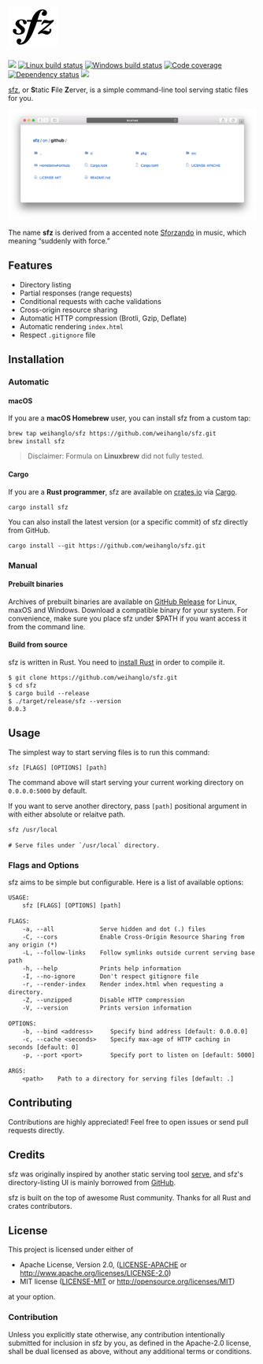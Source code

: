 # [![sfz](.github/sfz.svg)][sfz]

[![](https://img.shields.io/crates/v/sfz.svg)](https://crates.io/crates/sfz)
[![Linux build status](https://travis-ci.org/weihanglo/sfz.svg?branch=master)](https://travis-ci.org/weihanglo/sfz)
[![Windows build status](https://ci.appveyor.com/api/projects/status/github/weihanglo/sfz?svg=true)](https://ci.appveyor.com/project/weihanglo/sfz)
[![Code coverage](https://codecov.io/gh/weihanglo/sfz/coverage.svg)](https://codecov.io/gh/weihanglo/sfz)
[![Dependency status](https://deps.rs/repo/github/weihanglo/sfz/status.svg)](https://deps.rs/repo/github/weihanglo/sfz)
[![](https://tokei.rs/b1/github/weihanglo/sfz?category=code)](https://github.com/weihanglo/sfz)

[sfz][sfz], or **S**tatic **F**ile **Z**erver, is a simple command-line tool serving static files for you.

![](.github/cover.png)

The name **sfz** is derived from a accented note [Sforzando][sforzando] in music, which meaning “suddenly with force.”

[sfz]: https://github.com/weihanglo/sfz
[sforzando]: https://en.wikipedia.org/wiki/Dynamics_(music)#Sudden_changes_and_accented_notes

## Features

- Directory listing
- Partial responses (range requests)
- Conditional requests with cache validations
- Cross-origin resource sharing
- Automatic HTTP compression (Brotli, Gzip, Deflate)
- Automatic rendering `index.html`
- Respect `.gitignore` file

## Installation

### Automatic

#### macOS

If you are a **macOS Homebrew** user, you can install sfz from a custom tap:

```shell
brew tap weihanglo/sfz https://github.com/weihanglo/sfz.git
brew install sfz
```

> Disclaimer: Formula on **Linuxbrew** did not fully tested.

#### Cargo

If you are a **Rust programmer**, sfz are available on [crates.io][crates.io] via [Cargo][cargo].

```shell
cargo install sfz
```

You can also install the latest version (or a specific commit) of sfz directly from GitHub.

```shell
cargo install --git https://github.com/weihanglo/sfz.git
```

[crates.io]: https://crates.io
[cargo]: https://doc.rust-lang.org/cargo/

### Manual

#### Prebuilt binaries

Archives of prebuilt binaries are available on [GitHub Release][gh-release] for Linux, maxOS and Windows. Download a compatible binary for your system. For convenience, make sure you place sfz under $PATH if you want access it from the command line.

[gh-release]: https://github.com/weihanglo/sfz/releases

#### Build from source

sfz is written in Rust. You need to [install Rust][install-rust] in order to compile it.

```shell
$ git clone https://github.com/weihanglo/sfz.git
$ cd sfz
$ cargo build --release
$ ./target/release/sfz --version
0.0.3
```

[install-rust]: https://www.rust-lang.org/install.html

## Usage

The simplest way to start serving files is to run this command:

```shell
sfz [FLAGS] [OPTIONS] [path]
```

The command above will start serving your current working directory on `0.0.0.0:5000` by default.

If you want to serve another directory, pass `[path]` positional argument in with either absolute or relaitve path.

```shell
sfz /usr/local

# Serve files under `/usr/local` directory.
```

### Flags and Options

sfz aims to be simple but configurable. Here is a list of available options:

```
USAGE:
    sfz [FLAGS] [OPTIONS] [path]

FLAGS:
    -a, --all             Serve hidden and dot (.) files
    -C, --cors            Enable Cross-Origin Resource Sharing from any origin (*)
    -L, --follow-links    Follow symlinks outside current serving base path
    -h, --help            Prints help information
    -I, --no-ignore       Don't respect gitignore file
    -r, --render-index    Render index.html when requesting a directory.
    -Z, --unzipped        Disable HTTP compression
    -V, --version         Prints version information

OPTIONS:
    -b, --bind <address>     Specify bind address [default: 0.0.0.0]
    -c, --cache <seconds>    Specify max-age of HTTP caching in seconds [default: 0]
    -p, --port <port>        Specify port to listen on [default: 5000]

ARGS:
    <path>    Path to a directory for serving files [default: .]
```

## Contributing

Contributions are highly appreciated! Feel free to open issues or send pull requests directly.

## Credits

sfz was originally inspired by another static serving tool [serve][serve], and sfz's directory-listing UI is mainly borrowed from [GitHub][github].

sfz is built on the top of awesome Rust community. Thanks for all Rust and crates contributors.

[serve]: https://github.com/zeit/serve
[github]: https://github.com/

## License

This project is licensed under either of

- Apache License, Version 2.0, ([LICENSE-APACHE](LICENSE-APACHE) or http://www.apache.org/licenses/LICENSE-2.0)
- MIT license ([LICENSE-MIT](LICENSE-MIT) or http://opensource.org/licenses/MIT)

at your option.

### Contribution

Unless you explicitly state otherwise, any contribution intentionally submitted for inclusion in sfz by you, as defined in the Apache-2.0 license, shall be dual licensed as above, without any additional terms or conditions.
